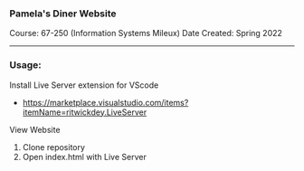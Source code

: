 ### Pamela's Diner Website ###

Course: 67-250 (Information Systems Mileux)
Date Created: Spring 2022

---

### Usage: ###
Install Live Server extension for VScode
- https://marketplace.visualstudio.com/items?itemName=ritwickdey.LiveServer

View Website
1. Clone repository
2. Open index.html with Live Server